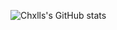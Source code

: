 ![Chxlls's GitHub stats](https://github-readme-stats.vercel.app/api?username=chxlls&include_all_commits=true&theme=dark&show_icons=true)
